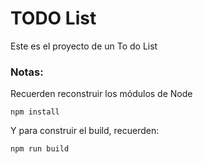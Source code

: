 # TODO List

Este es el proyecto de un To do List

### Notas:

Recuerden reconstruir los módulos de Node
``` 
npm install
```
Y para construir el build, recuerden:

```
npm run build
```